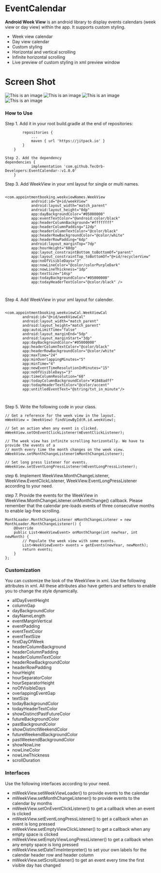 # EventCalendar

**Android Week View** is an android library to display events calendars (week view or day view) within the app. It supports custom styling.


- Week view calendar
- Day view calendar
- Custom styling
- Horizontal and vertical scrolling
- Infinite horizontal scrolling
- Live preview of custom styling in xml preview window

# Screen Shot

![This is an image](https://s4.aconvert.com/convert/p3r68-cdx67/ac641-0n1o8.jpg)
![This is an image](https://s4.aconvert.com/convert/p3r68-cdx67/ah7na-stst3.jpg)
![This is an image](https://s4.aconvert.com/convert/p3r68-cdx67/am0b5-e8237.jpg)
![This is an image](https://s4.aconvert.com/convert/p3r68-cdx67/ai09a-idpig.jpg)




### How to Use

Step 1. Add it in your root build.gradle at the end of repositories:
```allprojects {
		repositories {
			...
			maven { url 'https://jitpack.io' }
		}
	}

```
```
Step 2. Add the dependency
dependencies {
	        implementation 'com.github.TecOrb-Developers:EventCalendar-:v1.0.0'
	}
```      


Step 3. Add WeekView in your xml layout for single or multi names.

```

<com.appointmentbooking.weekviewNames.WeekView
            android:id="@+id/weekView"
            android:layout_width="match_parent"
            android:layout_height="0dp"
            app:dayBackgroundColor="#05000000"
            app:eventTextColor="@android:color/black"
            app:headerColumnBackground="#ffffffff"
            app:headerColumnPadding="12dp"
            app:headerColumnTextColor="@color/black"
            app:headerRowBackgroundColor="@color/white"
            app:headerRowPadding="6dp"
            android:layout_marginTop="7dp"
            app:hourHeight="60dp"
            app:layout_constraintBottom_toBottomOf="parent"
            app:layout_constraintTop_toBottomOf="@+id/recyclerView"
            app:noOfVisibleDays="3"
            app:nowLineColor="@color/colorPurpleDark"
            app:nowLineThickness="1dp"
            app:textSize="14sp"
            app:todayBackgroundColor="#05000000"
            app:todayHeaderTextColor="@color/black" />
	    
	   
```



Step 4. Add WeekView in your xml layout for calender.

```

<com.appointmentbooking.weekviewCal.WeekViewCal
        android:id="@+id/weekViewCal"
        android:layout_width="match_parent"
        android:layout_height="match_parent"
        app:autoLimitTime="false"
        android:layout_marginEnd="5dp"
        android:layout_marginStart="3dp"
        app:dayBackgroundColor="#05000000"
        app:headerColumnTextColor="@color/black"
        app:headerRowBackgroundColor="@color/white"
        app:maxTime="24"
        app:minOverlappingMinutes="5"
        app:minTime="4"
        app:newEventTimeResolutionInMinutes="15"
        app:noOfVisibleDays="3"
        app:timeColumnResolution="60"
        app:todayColumnBackgroundColor="#1848adff"
        app:todayHeaderTextColor="@color/accent"
        app:untitledEventText="@string/txt_in_minute"/>
	    
	   
```

Step 5. Write the following code in your class.

```
// Get a reference for the week view in the layout.
mWeekView = (WeekView) findViewById(R.id.weekView);

// Set an action when any event is clicked.
mWeekView.setOnEventClickListener(mEventClickListener);

// The week view has infinite scrolling horizontally. We have to provide the events of a
// month every time the month changes on the week view.
mWeekView.setMonthChangeListener(mMonthChangeListener);

// Set long press listener for events.
mWeekView.setEventLongPressListener(mEventLongPressListener);

```

step 6. Implement WeekView.MonthChangeListener, 
WeekView.EventClickListener, WeekView.EventLongPressListener according to your need.

step 7. Provide the events for the WeekView in WeekView.MonthChangeListener.onMonthChange() callback. Please remember that the calendar pre-loads events of three consecutive months to enable lag-free scrolling.

```
MonthLoader.MonthChangeListener mMonthChangeListener = new MonthLoader.MonthChangeListener() {
    @Override
    public List<WeekViewEvent> onMonthChange(int newYear, int newMonth) {
        // Populate the week view with some events.
        List<WeekViewEvent> events = getEvents(newYear, newMonth);
        return events;
    }
};

```


### Customization

You can customize the look of the WeekView in xml. Use the following attributes in xml. All these attributes also have getters and setters to enable you to change the style dynamically.

- allDayEventHeight
- columnGap
- dayBackgroundColor
- dayNameLength
- eventMarginVertical
- eventPadding
- eventTextColor
- eventTextSize
- firstDayOfWeek
- headerColumnBackground
- headerColumnPadding
- headerColumnTextColor
- headerRowBackgroundColor
- headerRowPadding
- hourHeight
- hourSeparatorColor
- hourSeparatorHeight
- noOfVisibleDays
- overlappingEventGap
- textSize
- todayBackgroundColor
- todayHeaderTextColor
- showDistinctPastFutureColor
- futureBackgroundColor
- pastBackgroundColor
- showDistinctWeekendColor
- futureWeekendBackgroundColor
- pastWeekendBackgroundColor
- showNowLine
- nowLineColor
- nowLineThickness
- scrollDuration

### Interfaces

Use the following interfaces according to your need.

- mWeekView.setWeekViewLoader() to provide events to the calendar
- mWeekView.setMonthChangeListener() to provide events to the calendar by months
- mWeekView.setOnEventClickListener() to get a callback when an event is clicked
- mWeekView.setEventLongPressListener() to get a callback when an event is long pressed
- mWeekView.setEmptyViewClickListener() to get a callback when any empty space is clicked
- mWeekView.setEmptyViewLongPressListener() to get a callback when any empty space is long pressed
- mWeekView.setDateTimeInterpreter() to set your own labels for the calendar header row and header column
- mWeekView.setScrollListener() to get an event every time the first visible day has changed

